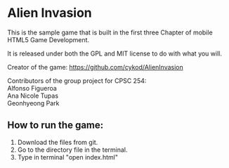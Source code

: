 Alien Invasion
==============
This is the sample game that is built in the first three Chapter of
mobile HTML5 Game Development.

It is released under both the GPL and MIT license to do with what you will.  

Creator of the game: https://github.com/cykod/AlienInvasion  

Contributors of the group project for CPSC 254:  
Alfonso Figueroa  
Ana Nicole Tupas  
Geonhyeong Park  

How to run the game:
--------------------  
1) Download the files from git.  
2) Go to the directory file in the terminal.  
3) Type in terminal "open index.html"  
